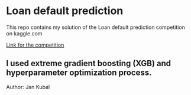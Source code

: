 # Loan default prediction

This repo contains my solution of the Loan default prediction competition on kaggle.com

[Link for the competition](https://www.kaggle.com/competitions/amex-default-prediction)

I used extreme gradient boosting (XGB) and hyperparameter optimization process. 
-----------------------------------------------------------------------------------------
Author: Jan Kubal
